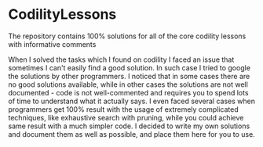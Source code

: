 # CodilityLessons
The repository contains 100% solutions for all of the core codility lessons with informative comments


When I solved the tasks which I found on codility I faced an issue that sometimes I can't easily find a good solution. In such case I tried to google the solutions by other programmers. I noticed that in some cases there are no good solutions available, while in other cases the solutions are not well documented - code is not well-commented and requires you to spend lots of time to understand what it actually says. I even faced several cases when programmers get 100% result with the usage of extremely complicated techniques, like exhaustive search with pruning, while you could achieve same result with a much simpler code. I decided to write my own solutions and document them as well as possible, and place them here for you to use.
